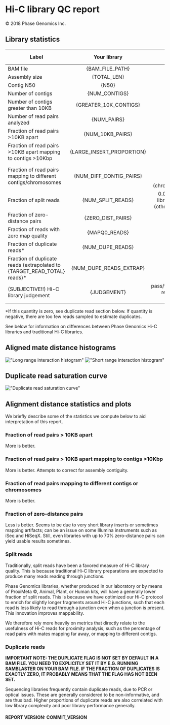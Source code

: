 # Hi-C library QC report

&copy; 2018 Phase Genomics Inc.

## Library statistics
<center>

| Label                                                           | Your library          | Expected values                               |
|-----------------------------------------------------------------|:---------------------:|----------------------------------------------:|
| BAM file                                                        | {BAM_FILE_PATH}         | N/A                                           |
| Assembly size                                                   | {TOTAL_LEN}             | N/A                                           |
| Contig N50                                                      | {N50}                   | N/A                                           |
| Number of contigs                                               | {NUM_CONTIGS}           | N/A                                           |
| Number of contigs greater than 10KB                             | {GREATER_10K_CONTIGS}   | N/A                                           |
| Number of read pairs analyzed                                   | {NUM_PAIRS}             | N/A                                           |
| Fraction of read pairs >10KB apart                              | {NUM_10KB_PAIRS}        | 0.01-0.15                                    |
| Fraction of read pairs >10KB apart mapping to contigs >10Kbp    | {LARGE_INSERT_PROPORTION} | 0.01-0.15                                   |
| Fraction of read pairs mapping to different contigs/chromosomes | {NUM_DIFF_CONTIG_PAIRS} | 0.1-0.6 (contigs)<br>0.01-0.2 (chromosomes)      |
| Fraction of split reads                                         | {NUM_SPLIT_READS}       | 0.01-0.1 (PG libraries) 0.3+ (other libraries) |
| Fraction of zero-distance pairs                                 | {ZERO_DIST_PAIRS}       | 0-0.2                                        |
| Fraction of reads with zero map quality                         | {MAPQ0_READS}           | 0-0.1                                        |
| Fraction of duplicate reads*                                    | {NUM_DUPE_READS}        | 0-0.1                                        |
| Fraction of duplicate reads (extrapolated to {TARGET_READ_TOTAL} reads)* | {NUM_DUPE_READS_EXTRAP} | 0-0.5                               |
| (SUBJECTIVE!!) Hi-C library judgement                           | {JUDGEMENT}             | pass/fail/mixed-results/low-signal           |
</center>

*If this quantity is zero, see duplicate read section below. If quantity is negative, there are too few reads sampled to estimate duplicates.

See below for information on differences between Phase Genomics Hi-C libraries and traditional Hi-C libraries.


## Aligned mate distance histograms

!["Long range interaction histogram"]({PATH_TO_LONG_HIST})
!["Short range interaction histogram"]({PATH_TO_SHORT_HIST})

## Duplicate read saturation curve

!["Duplicate read saturation curve"]({PATH_TO_DUP_SAT})

## Alignment distance statistics and plots
We briefly describe some of the statistics we compute below to aid interpretation of this report.

### Fraction of read pairs > 10KB apart
More is better.

### Fraction of read pairs > 10KB apart mapping to contigs >10Kbp
More is better. Attempts to correct for assembly contiguity.

### Fraction of read pairs mapping to different contigs or chromosomes
More is better.

### Fraction of zero-distance pairs
Less is better. Seems to be due to very short library inserts or sometimes mapping artifacts; can be an issue on some Illumina instruments such as iSeq and HiSeqX. Still, even libraries with up to 70% zero-distance pairs can yield usable results sometimes.

### Split reads
Traditionally, split reads have been a favored measure of Hi-C library quality. This is because traditional Hi-C library preparations are expected to produce many reads reading through junctions.

Phase Genomics libraries, whether produced in our laboratory or by means of ProxiMeta &copy;, Animal, Plant, or Human kits, will have a generally lower fraction of split reads. This is because we have optimized our Hi-C protocol to enrich for slightly longer fragments around Hi-C junctions, such that each read is less likely to read through a junction even when a junction is present. This innovation improves mappability.

We therefore rely more heavily on metrics that directly relate to the usefulness of Hi-C reads for proximity analysis, such as the percentage of read pairs with mates mapping far away, or mapping to different contigs.

### Duplicate reads
**IMPORTANT NOTE: THE DUPLICATE FLAG IS NOT SET BY DEFAULT IN A BAM FILE. YOU NEED TO EXPLICITLY SET IT BY E.G. RUNNING SAMBLASTER ON YOUR BAM FILE. IF THE FRACTION OF DUPLICATES IS EXACTLY ZERO, IT PROBABLY MEANS THAT THE FLAG HAS NOT BEEN SET.**

Sequencing libraries frequently contain duplicate reads, due to PCR or optical issues. These are generally considered to be non-informative, and are thus bad. Higher proportions of duplicate reads are also correlated with low library complexity and poor library performance generally.

#### REPORT VERSION: COMMIT_VERSION

